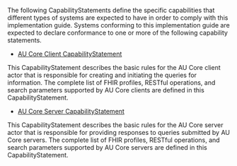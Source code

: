 
The following CapabilityStatements define the specific capabilities that different types of systems are expected to have in order to comply with this implementation guide. Systems conforming to this implementation guide are expected to declare conformance to one or more of the following capability statements.

- [AU Core Client CapabilityStatement](CapabilityStatement-au-core-client.html)

This CapabilityStatement describes the basic rules for the AU Core client actor that is responsible for creating and initiating the queries for information. The complete list of FHIR profiles, RESTful operations, and search parameters supported by AU Core clients are defined in this CapabilityStatement. 

- [AU Core Server CapabilityStatement](CapabilityStatement-au-core-server.html)

This CapabilityStatement describes the basic rules for the AU Core server actor that is responsible for providing responses to queries submitted by AU Core servers. The complete list of FHIR profiles, RESTful operations, and search parameters supported by AU Core servers are defined in this CapabilityStatement.